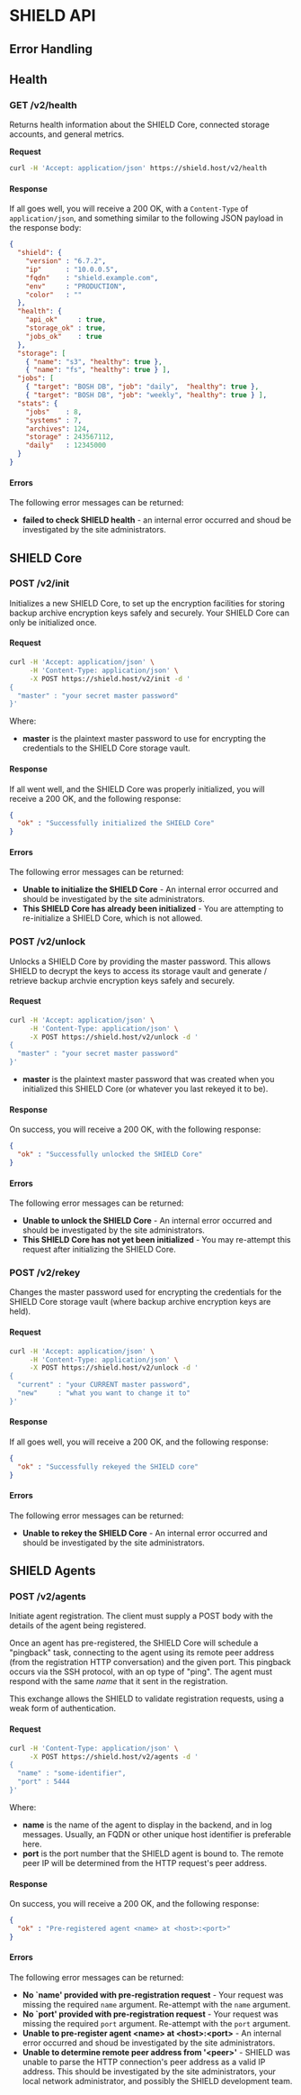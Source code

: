 # SHIELD API




## Error Handling




## Health

### GET /v2/health

Returns health information about the SHIELD Core, connected
storage accounts, and general metrics.

**Request**

```sh
curl -H 'Accept: application/json' https://shield.host/v2/health
```

#### Response

If all goes well, you will receive a 200 OK, with a `Content-Type`
of `application/json`, and something similar to the following JSON
payload in the response body:

```json
{
  "shield": {
    "version" : "6.7.2",
    "ip"      : "10.0.0.5",
    "fqdn"    : "shield.example.com",
    "env"     : "PRODUCTION",
    "color"   : ""
  },
  "health": {
    "api_ok"     : true,
    "storage_ok" : true,
    "jobs_ok"    : true
  },
  "storage": [
    { "name": "s3", "healthy": true },
    { "name": "fs", "healthy": true } ],
  "jobs": [
    { "target": "BOSH DB", "job": "daily",  "healthy": true },
    { "target": "BOSH DB", "job": "weekly", "healthy": true } ],
  "stats": {
    "jobs"    : 8,
    "systems" : 7,
    "archives": 124,
    "storage" : 243567112,
    "daily"   : 12345000
  }
}
```

#### Errors

The following error messages can be returned:

- **failed to check SHIELD health** - an internal error occurred
  and shoud be investigated by the site administrators.




## SHIELD Core

### POST /v2/init

Initializes a new SHIELD Core, to set up the encryption facilities
for storing backup archive encryption keys safely and securely.
Your SHIELD Core can only be initialized once.

#### Request

```sh
curl -H 'Accept: application/json' \
     -H 'Content-Type: application/json' \
     -X POST https://shield.host/v2/init -d '
{
  "master" : "your secret master password"
}'
```

Where:

- **master** is the plaintext master password to use for
  encrypting the credentials to the SHIELD Core storage vault.

#### Response

If all went well, and the SHIELD Core was properly initialized,
you will receive a 200 OK, and the following response:

```json
{
  "ok" : "Successfully initialized the SHIELD Core"
}
```

#### Errors

The following error messages can be returned:

- **Unable to initialize the SHIELD Core** - An internal error
  occurred and should be investigated by the site administrators.
- **This SHIELD Core has already been initialized** - You are
  attempting to re-initialize a SHIELD Core, which is not allowed.

### POST /v2/unlock

Unlocks a SHIELD Core by providing the master password.  This
allows SHIELD to decrypt the keys to access its storage vault and
generate / retrieve backup archvie encryption keys safely and
securely.

#### Request

```sh
curl -H 'Accept: application/json' \
     -H 'Content-Type: application/json' \
     -X POST https://shield.host/v2/unlock -d '
{
  "master" : "your secret master password"
}'
```

- **master** is the plaintext master password that was
  created when you initialized this SHIELD Core (or whatever you
  last rekeyed it to be).

#### Response

On success, you will receive a 200 OK, with the following
response:

```json
{
  "ok" : "Successfully unlocked the SHIELD Core"
}
```

#### Errors

The following error messages can be returned:

- **Unable to unlock the SHIELD Core** - An internal error
  occurred and should be investigated by the site administrators.
- **This SHIELD Core has not yet been initialized** - You may
  re-attempt this request after initializing the SHIELD Core.

### POST /v2/rekey

Changes the master password used for encrypting the credentials
for the SHIELD Core storage vault (where backup archive encryption
keys are held).

#### Request

```sh
curl -H 'Accept: application/json' \
     -H 'Content-Type: application/json' \
     -X POST https://shield.host/v2/unlock -d '
{
  "current" : "your CURRENT master password",
  "new"     : "what you want to change it to"
}'
```

#### Response

If all goes well, you will receive a 200 OK, and the following
response:

```json
{
  "ok" : "Successfully rekeyed the SHIELD core"
}
```

#### Errors

The following error messages can be returned:

- **Unable to rekey the SHIELD Core** - An internal error occurred
  and should be investigated by the site administrators.




## SHIELD Agents

### POST /v2/agents

Initiate agent registration.  The client must supply a POST body
with the details of the agent being registered.

Once an agent has pre-registered, the SHIELD Core will schedule a
"pingback" task, connecting to the agent using its remote peer
address (from the registration HTTP conversation) and the given
port.  This pingback occurs via the SSH protocol, with an op type
of "ping".  The agent must respond with the same _name_ that it
sent in the registration.

This exchange allows the SHIELD to validate registration requests,
using a weak form of authentication.

#### Request

```sh
curl -H 'Content-Type: application/json' \
     -X POST https://shield.host/v2/agents -d '
{
  "name" : "some-identifier",
  "port" : 5444
}'
```

Where:

- **name** is the name of the agent to display in the backend, and
  in log messages.  Usually, an FQDN or other unique host
  identifier is preferable here.
- **port** is the port number that the SHIELD agent is bound to.
  The remote peer IP will be determined from the HTTP request's
  peer address.

#### Response

On success, you will receive a 200 OK, and the following response:

```json
{
  "ok" : "Pre-registered agent <name> at <host>:<port>"
}
```

#### Errors

The following error messages can be returned:

- **No \`name' provided with pre-registration request** - Your
  request was missing the required `name` argument.  Re-attempt
  with the `name` argument.
- **No \`port' provided with pre-registration request** - Your
  request was missing the required `port` argument.  Re-attempt
  with the `port` argument.
- **Unable to pre-register agent \<name\> at \<host\>:\<port\>** -
  An internal error occurred and shoud be investigated by the site
  administrators.
- **Unable to determine remote peer address from '\<peer\>'** -
  SHIELD was unable to parse the HTTP connection's peer address as
  a valid IP address.  This should be investigated by the site
  administrators, your local network administrator, and possibly
  the SHIELD development team.
